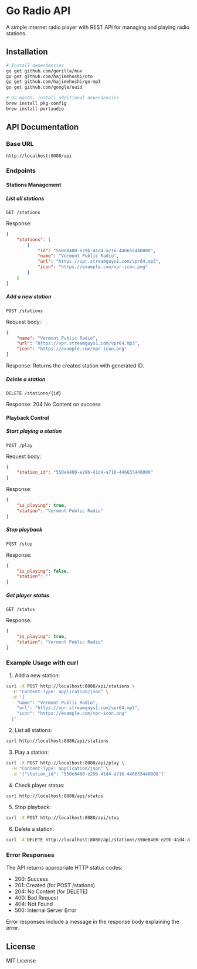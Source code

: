 # Go Radio API

A simple internet radio player with REST API for managing and playing radio stations.

## Installation

```bash
# Install dependencies
go get github.com/gorilla/mux
go get github.com/hajimehoshi/oto
go get github.com/hajimehoshi/go-mp3
go get github.com/google/uuid

# On macOS, install additional dependencies
brew install pkg-config
brew install portaudio
```

## API Documentation

### Base URL
```
http://localhost:8080/api
```

### Endpoints

#### Stations Management

##### List all stations
```
GET /stations
```
Response:
```json
{
    "stations": [
        {
            "id": "550e8400-e29b-41d4-a716-446655440000",
            "name": "Vermont Public Radio",
            "url": "https://vpr.streamguys1.com/vpr64.mp3",
            "icon": "https://example.com/vpr-icon.png"
        }
    ]
}
```

##### Add a new station
```
POST /stations
```
Request body:
```json
{
    "name": "Vermont Public Radio",
    "url": "https://vpr.streamguys1.com/vpr64.mp3",
    "icon": "https://example.com/vpr-icon.png"
}
```
Response: Returns the created station with generated ID.

##### Delete a station
```
DELETE /stations/{id}
```
Response: 204 No Content on success

#### Playback Control

##### Start playing a station
```
POST /play
```
Request body:
```json
{
    "station_id": "550e8400-e29b-41d4-a716-446655440000"
}
```
Response:
```json
{
    "is_playing": true,
    "station": "Vermont Public Radio"
}
```

##### Stop playback
```
POST /stop
```
Response:
```json
{
    "is_playing": false,
    "station": ""
}
```

##### Get player status
```
GET /status
```
Response:
```json
{
    "is_playing": true,
    "station": "Vermont Public Radio"
}
```

### Example Usage with curl

1. Add a new station:
```bash
curl -X POST http://localhost:8080/api/stations \
  -H "Content-Type: application/json" \
  -d '{
    "name": "Vermont Public Radio",
    "url": "https://vpr.streamguys1.com/vpr64.mp3",
    "icon": "https://example.com/vpr-icon.png"
  }'
```

2. List all stations:
```bash
curl http://localhost:8080/api/stations
```

3. Play a station:
```bash
curl -X POST http://localhost:8080/api/play \
  -H "Content-Type: application/json" \
  -d '{"station_id": "550e8400-e29b-41d4-a716-446655440000"}'
```

4. Check player status:
```bash
curl http://localhost:8080/api/status
```

5. Stop playback:
```bash
curl -X POST http://localhost:8080/api/stop
```

6. Delete a station:
```bash
curl -X DELETE http://localhost:8080/api/stations/550e8400-e29b-41d4-a716-446655440000
```

### Error Responses
The API returns appropriate HTTP status codes:
- 200: Success
- 201: Created (for POST /stations)
- 204: No Content (for DELETE)
- 400: Bad Request
- 404: Not Found
- 500: Internal Server Error

Error responses include a message in the response body explaining the error.

## License

MIT License